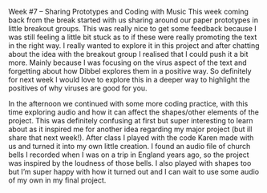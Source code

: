 Week #7 – Sharing Prototypes and Coding with Music
This week coming back from the break started with us sharing around our paper prototypes in little breakout groups. This was really nice to get some feedback because I was still feeling a little bit stuck as to if these were really promoting the text in the right way. I really wanted to explore it in this project and after chatting about the idea with the breakout group I realised that I could push it a bit more. Mainly because I was focusing on the virus aspect of the text and forgetting about how Dibbel explores them in a positive way. So definitely for next week I would love to explore this in a deeper way to highlight the positives of why viruses are good for you.

In the afternoon we continued with some more coding practice, with this time exploring audio and how it can affect the shapes/other elements of the project. This was definitely confusing at first but super interesting to learn about as it inspired me for another idea regarding my major project (but ill share that next week!). After class I played with the code Karen made with us and turned it into my own little creation. I found an audio file of church bells I recorded when I was on a trip in England years ago, so the project was inspired by the loudness of those bells. I also played with shapes too but I’m super happy with how it turned out and I can wait to use some audio of my own in my final project.   


